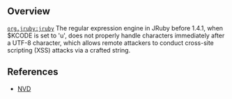 ## Overview
[`org.jruby:jruby`](http://search.maven.org/#search%7Cga%7C1%7Ca%3A%22jruby%22)
The regular expression engine in JRuby before 1.4.1, when $KCODE is set to 'u', does not properly handle characters immediately after a UTF-8 character, which allows remote attackers to conduct cross-site scripting (XSS) attacks via a crafted string.

## References
- [NVD](https://web.nvd.nist.gov/view/vuln/detail?vulnId=CVE-2010-1330)